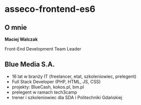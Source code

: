 # asseco-frontend-es6

## O mnie

**Maciej Walczak**

Front-End Development Team Leader

Blue Media S.A.
---
* 16 lat w branży IT (freelancer, etat, szkoleniowiec, prelegent)
* Full Stack Developer (PHP, HTML, JS, CSS)
* projekty: BlueCash, kokos.pl, bm.pl
* prelegent w ramach tech3camp
* trener i szkoleniowiec dla SDA i Politechniki Gdańskiej
